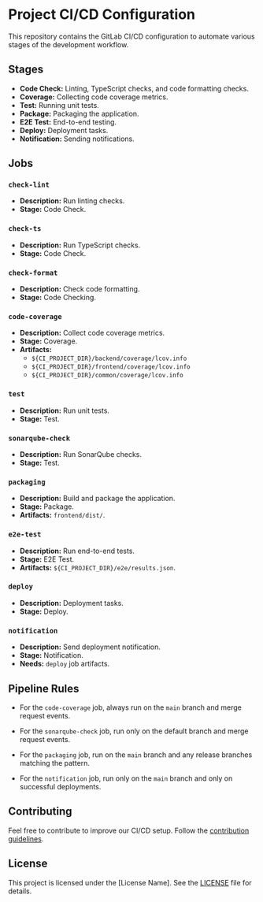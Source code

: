 # Project CI/CD Configuration

This repository contains the GitLab CI/CD configuration to automate various stages of the development workflow.

## Stages

- **Code Check:** Linting, TypeScript checks, and code formatting checks.
- **Coverage:** Collecting code coverage metrics.
- **Test:** Running unit tests.
- **Package:** Packaging the application.
- **E2E Test:** End-to-end testing.
- **Deploy:** Deployment tasks.
- **Notification:** Sending notifications.

## Jobs

### `check-lint`

- **Description:** Run linting checks.
- **Stage:** Code Check.

### `check-ts`

- **Description:** Run TypeScript checks.
- **Stage:** Code Check.

### `check-format`

- **Description:** Check code formatting.
- **Stage:** Code Checking.

### `code-coverage`

- **Description:** Collect code coverage metrics.
- **Stage:** Coverage.
- **Artifacts:**
  - `${CI_PROJECT_DIR}/backend/coverage/lcov.info`
  - `${CI_PROJECT_DIR}/frontend/coverage/lcov.info`
  - `${CI_PROJECT_DIR}/common/coverage/lcov.info`

### `test`

- **Description:** Run unit tests.
- **Stage:** Test.

### `sonarqube-check`

- **Description:** Run SonarQube checks.
- **Stage:** Test.

### `packaging`

- **Description:** Build and package the application.
- **Stage:** Package.
- **Artifacts:** `frontend/dist/`.

### `e2e-test`

- **Description:** Run end-to-end tests.
- **Stage:** E2E Test.
- **Artifacts:** `${CI_PROJECT_DIR}/e2e/results.json`.

### `deploy`

- **Description:** Deployment tasks.
- **Stage:** Deploy.

### `notification`

- **Description:** Send deployment notification.
- **Stage:** Notification.
- **Needs:** `deploy` job artifacts.

## Pipeline Rules

- For the `code-coverage` job, always run on the `main` branch and merge request events.

- For the `sonarqube-check` job, run only on the default branch and merge request events.

- For the `packaging` job, run on the `main` branch and any release branches matching the pattern.

- For the `notification` job, run only on the `main` branch and only on successful deployments.

## Contributing

Feel free to contribute to improve our CI/CD setup. Follow the [contribution guidelines](CONTRIBUTING.md).

## License

This project is licensed under the [License Name]. See the [LICENSE](LICENSE) file for details.
